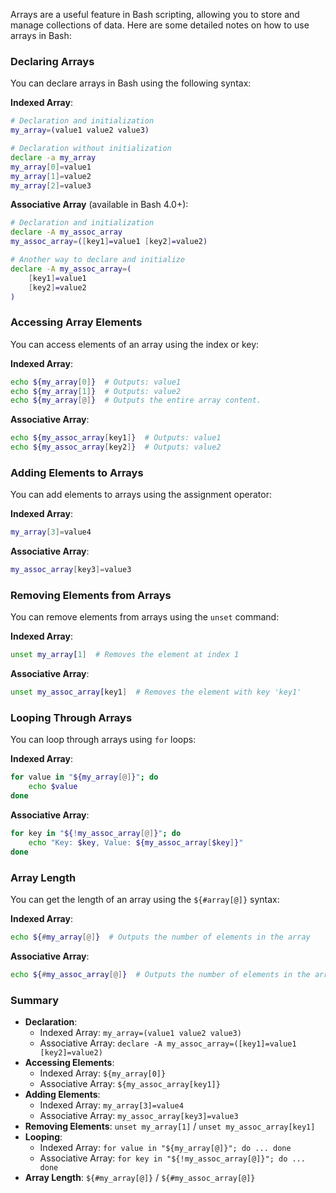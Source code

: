 Arrays are a useful feature in Bash scripting, allowing you to store and manage collections of data. Here are some detailed notes on how to use arrays in Bash:

### Declaring Arrays
You can declare arrays in Bash using the following syntax:

**Indexed Array**:
```bash
# Declaration and initialization
my_array=(value1 value2 value3)

# Declaration without initialization
declare -a my_array
my_array[0]=value1
my_array[1]=value2
my_array[2]=value3
```

**Associative Array** (available in Bash 4.0+):
```bash
# Declaration and initialization
declare -A my_assoc_array
my_assoc_array=([key1]=value1 [key2]=value2)

# Another way to declare and initialize
declare -A my_assoc_array=(
    [key1]=value1
    [key2]=value2
)
```

### Accessing Array Elements
You can access elements of an array using the index or key:

**Indexed Array**:
```bash
echo ${my_array[0]}  # Outputs: value1
echo ${my_array[1]}  # Outputs: value2
echo ${my_array[@]}  # Outputs the entire array content.
```

**Associative Array**:
```bash
echo ${my_assoc_array[key1]}  # Outputs: value1
echo ${my_assoc_array[key2]}  # Outputs: value2
```

### Adding Elements to Arrays
You can add elements to arrays using the assignment operator:

**Indexed Array**:
```bash
my_array[3]=value4
```

**Associative Array**:
```bash
my_assoc_array[key3]=value3
```

### Removing Elements from Arrays
You can remove elements from arrays using the `unset` command:

**Indexed Array**:
```bash
unset my_array[1]  # Removes the element at index 1
```

**Associative Array**:
```bash
unset my_assoc_array[key1]  # Removes the element with key 'key1'
```

### Looping Through Arrays
You can loop through arrays using `for` loops:

**Indexed Array**:
```bash
for value in "${my_array[@]}"; do
    echo $value
done
```

**Associative Array**:
```bash
for key in "${!my_assoc_array[@]}"; do
    echo "Key: $key, Value: ${my_assoc_array[$key]}"
done
```

### Array Length
You can get the length of an array using the `${#array[@]}` syntax:

**Indexed Array**:
```bash
echo ${#my_array[@]}  # Outputs the number of elements in the array
```

**Associative Array**:
```bash
echo ${#my_assoc_array[@]}  # Outputs the number of elements in the array
```

### Summary
- **Declaration**:
  - Indexed Array: `my_array=(value1 value2 value3)`
  - Associative Array: `declare -A my_assoc_array=([key1]=value1 [key2]=value2)`
- **Accessing Elements**:
  - Indexed Array: `${my_array[0]}`
  - Associative Array: `${my_assoc_array[key1]}`
- **Adding Elements**:
  - Indexed Array: `my_array[3]=value4`
  - Associative Array: `my_assoc_array[key3]=value3`
- **Removing Elements**: `unset my_array[1]` / `unset my_assoc_array[key1]`
- **Looping**:
  - Indexed Array: `for value in "${my_array[@]}"; do ... done`
  - Associative Array: `for key in "${!my_assoc_array[@]}"; do ... done`
- **Array Length**: `${#my_array[@]}` / `${#my_assoc_array[@]}`

